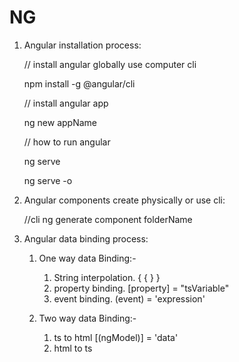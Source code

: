 # NG 

1. Angular installation process:  
   
   // install angular globally use computer cli

   npm install -g @angular/cli

   // install angular app

   ng new appName

   // how to run angular
   
   ng serve

   ng serve -o


2. Angular components create physically or use cli: 
    
    //cli
    ng generate component folderName

3. Angular data binding process:

    1. One way data Binding:-
   
       1. String interpolation. { { } }
       2. property binding. [property] = "tsVariable"
       3. event binding. (event) = 'expression'
   
    2. Two way data Binding:-
   
       1. ts to html
                        [(ngModel)] = 'data'
       2. html to ts  